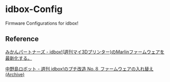 # idbox-Config
Firmware Configurations for idbox!

## Reference

[みかんパートナーズ - idbox!(週刊マイ3Dプリンター)のMarlinファームウェアを最新化する。](https://www.mikan-partners.com/archives/1666)

[中野島ロボット - 週刊 idbox!のプチ改造 No.８ ファームウェアの入れ替え (Archive)](https://web.archive.org/web/20180603133358/https://nakarobo.at.webry.info/201712/article_4.html)